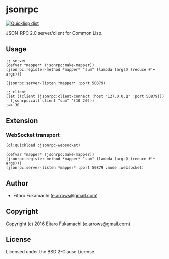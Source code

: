 # jsonrpc

[![Quicklisp dist](http://quickdocs.org/badge/jsonrpc.svg)](http://quickdocs.org/jsonrpc/)

JSON-RPC 2.0 server/client for Common Lisp.

## Usage

```common-lisp
;; server
(defvar *mapper* (jsonrpc:make-mapper))
(jsonrpc:register-method *mapper* "sum" (lambda (args) (reduce #'+ args)))

(jsonrpc:server-listen *mapper* :port 50879)
```

```common-lisp
;; client
(let ((client (jsonrpc:client-connect :host "127.0.0.1" :port 50879)))
  (jsonrpc:call client "sum" '(10 20)))
;=> 30
```

## Extension

### WebSocket transport

```common-lisp
(ql:quickload :jsonrpc-websocket)

(defvar *mapper* (jsonrpc:make-mapper))
(jsonrpc:register-method *mapper* "sum" (lambda (args) (reduce #'+ args)))
(jsonrpc:server-listen *mapper* :port 50879 :mode :websocket)
```

## Author

* Eitaro Fukamachi (e.arrows@gmail.com)

## Copyright

Copyright (c) 2016 Eitaro Fukamachi (e.arrows@gmail.com)

## License

Licensed under the BSD 2-Clause License.
